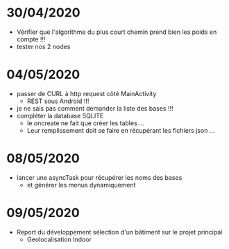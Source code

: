 # 30/04/2020

* Vérifier que l'algorithme du plus court chemin prend bien les poids en compte !!!
* tester nos 2 nodes 

# 04/05/2020

* passer de CURL à http request côté MainActivity
  * REST sous Android !!!
* je ne sais pas comment demander la liste des bases !!!
* compléter la database SQLITE
  * le oncreate ne fait que créer les tables ...
  * Leur remplissement doit se faire en récupérant les fichiers json ...
  
# 08/05/2020

* lancer une asyncTask pour récupérer les noms des bases
  * et générer les menus dynamiquement 
  
# 09/05/2020

* Report du développement sélection d'un bâtiment sur le projet principal
  * Geolocalisation Indoor